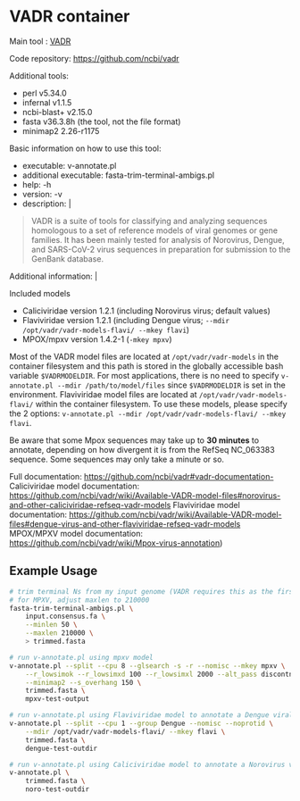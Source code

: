 # VADR container

Main tool : [VADR](https://github.com/ncbi/vadr)
  
Code repository: https://github.com/ncbi/vadr

Additional tools:
- perl v5.34.0
- infernal v1.1.5
- ncbi-blast+ v2.15.0
- fasta v36.3.8h (the tool, not the file format)
- minimap2 2.26-r1175

Basic information on how to use this tool:
- executable: v-annotate.pl
- additional executable: fasta-trim-terminal-ambigs.pl
- help: -h
- version: -v
- description: |

> VADR is a suite of tools for classifying and analyzing sequences homologous to a set of reference models of viral genomes or gene families. It has been mainly tested for analysis of Norovirus, Dengue, and SARS-CoV-2 virus sequences in preparation for submission to the GenBank database.

Additional information: |

Included models
- Caliciviridae version 1.2.1 (including Norovirus virus; default values)
- Flaviviridae version 1.2.1 (including Dengue virus; `--mdir /opt/vadr/vadr-models-flavi/ --mkey flavi`)
- MPOX/mpxv version 1.4.2-1 (`-mkey mpxv`)

Most of the VADR model files are located at `/opt/vadr/vadr-models` in the container filesystem and this path is stored in the globally accessible bash variable `$VADRMODELDIR`. For most applications, there is no need to specify `v-annotate.pl --mdir /path/to/model/files` since `$VADRMODELDIR` is set in the environment. Flaviviridae model files are located at `/opt/vadr/vadr-models-flavi/` within the container filesystem. To use these models, please specify the 2 options: `v-annotate.pl --mdir /opt/vadr/vadr-models-flavi/ --mkey flavi`.

Be aware that some Mpox sequences may take up to **30 minutes** to annotate, depending on how divergent it is from the RefSeq NC_063383 sequence. Some sequences may only take a minute or so.

Full documentation: https://github.com/ncbi/vadr#vadr-documentation-
Caliciviridae model documentation: https://github.com/ncbi/vadr/wiki/Available-VADR-model-files#norovirus-and-other-caliciviridae-refseq-vadr-models
Flaviviridae model documentation: https://github.com/ncbi/vadr/wiki/Available-VADR-model-files#dengue-virus-and-other-flaviviridae-refseq-vadr-models
MPOX/MPXV model documentation: https://github.com/ncbi/vadr/wiki/Mpox-virus-annotation)

## Example Usage

```bash
# trim terminal Ns from my input genome (VADR requires this as the first step)
# for MPXV, adjust maxlen to 210000
fasta-trim-terminal-ambigs.pl \
    input.consensus.fa \
    --minlen 50 \
    --maxlen 210000 \
    > trimmed.fasta

# run v-annotate.pl using mpxv model
v-annotate.pl --split --cpu 8 --glsearch -s -r --nomisc --mkey mpxv \
    --r_lowsimok --r_lowsimxd 100 --r_lowsimxl 2000 --alt_pass discontn,dupregin \
    --minimap2 --s_overhang 150 \
    trimmed.fasta \
    mpxv-test-output

# run v-annotate.pl using Flaviviridae model to annotate a Dengue viral genome
v-annotate.pl --split --cpu 1 --group Dengue --nomisc --noprotid \
    --mdir /opt/vadr/vadr-models-flavi/ --mkey flavi \
    trimmed.fasta \
    dengue-test-outdir

# run v-annotate.pl using Caliciviridae model to annotate a Norovirus viral genome
v-annotate.pl \
    trimmed.fasta \
    noro-test-outdir
```
